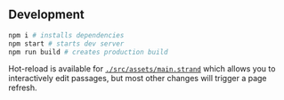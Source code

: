 ## Development

```sh
npm i # installs dependencies
npm start # starts dev server
npm run build # creates production build
```

Hot-reload is available for [`./src/assets/main.strand`](./src/assets/main.strand) which allows you to interactively edit passages, but most other changes will trigger a page refresh.
